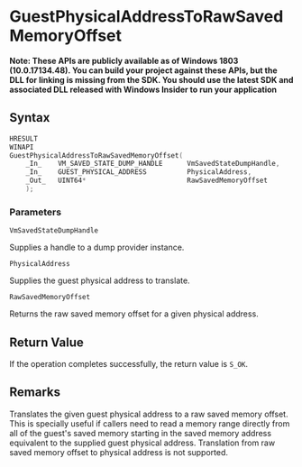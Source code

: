 # GuestPhysicalAddressToRawSavedMemoryOffset
**Note: These APIs are publicly available as of Windows 1803 (10.0.17134.48). You can build your project against these APIs, but the DLL for linking is missing from the SDK. You should use the latest SDK and associated DLL released with Windows Insider to run your application**

## Syntax
```C
HRESULT 
WINAPI 
GuestPhysicalAddressToRawSavedMemoryOffset( 
    _In_    VM_SAVED_STATE_DUMP_HANDLE      VmSavedStateDumpHandle, 
    _In_    GUEST_PHYSICAL_ADDRESS          PhysicalAddress, 
    _Out_   UINT64*                         RawSavedMemoryOffset 
    ); 
```
### Parameters

`VmSavedStateDumpHandle`

Supplies a handle to a dump provider instance.

`PhysicalAddress`

Supplies the guest physical address to translate.

`RawSavedMemoryOffset`

Returns the raw saved memory offset for a given physical address.

## Return Value

If the operation completes successfully, the return value is `S_OK`.

## Remarks

Translates the given guest physical address to a raw saved memory offset. This is specially useful if callers need to read a memory range directly from all of the guest's saved memory starting in the saved memory address equivalent to the supplied guest physical address. Translation from raw saved memory offset to physical address is not supported. 